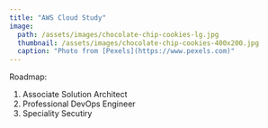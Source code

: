 ```yaml
---
title: "AWS Cloud Study"
image: 
  path: /assets/images/chocolate-chip-cookies-lg.jpg
  thumbnail: /assets/images/chocolate-chip-cookies-400x200.jpg
  caption: "Photo from [Pexels](https://www.pexels.com)"
---
```


Roadmap:
1. Associate Solution Architect
2. Professional DevOps Engineer
3. Speciality Secutiry

